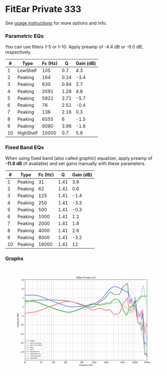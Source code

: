 # FitEar Private 333
See [usage instructions](https://github.com/jaakkopasanen/AutoEq#usage) for more options and info.

### Parametric EQs
You can use filters 1-5 or 1-10. Apply preamp of -4.4 dB or -6.0 dB, respectively.

|   # | Type      |   Fc (Hz) |    Q |   Gain (dB) |
|-----|-----------|-----------|------|-------------|
|   1 | LowShelf  |       105 | 0.7  |         4.3 |
|   2 | Peaking   |       164 | 0.24 |        -3.4 |
|   3 | Peaking   |       830 | 0.94 |         2.7 |
|   4 | Peaking   |      3591 | 1.28 |         4.8 |
|   5 | Peaking   |      5921 | 2.71 |        -5.7 |
|   6 | Peaking   |        76 | 2.51 |        -0.4 |
|   7 | Peaking   |       136 | 2.16 |         0.3 |
|   8 | Peaking   |      6555 | 6    |        -1.5 |
|   9 | Peaking   |      9080 | 3.96 |        -1.6 |
|  10 | HighShelf |     10000 | 0.7  |         5.9 |

### Fixed Band EQs
When using fixed band (also called graphic) equalizer, apply preamp of **-11.8 dB** (if available) and set gains manually with these parameters.

|   # | Type    |   Fc (Hz) |    Q |   Gain (dB) |
|-----|---------|-----------|------|-------------|
|   1 | Peaking |        31 | 1.41 |         3.8 |
|   2 | Peaking |        62 | 1.41 |         0.6 |
|   3 | Peaking |       125 | 1.41 |        -1.4 |
|   4 | Peaking |       250 | 1.41 |        -3.3 |
|   5 | Peaking |       500 | 1.41 |        -0.3 |
|   6 | Peaking |      1000 | 1.41 |         1.2 |
|   7 | Peaking |      2000 | 1.41 |         1.8 |
|   8 | Peaking |      4000 | 1.41 |         2.6 |
|   9 | Peaking |      8000 | 1.41 |        -3.2 |
|  10 | Peaking |     16000 | 1.41 |        12   |

### Graphs
![](./FitEar%20Private%20333.png)
